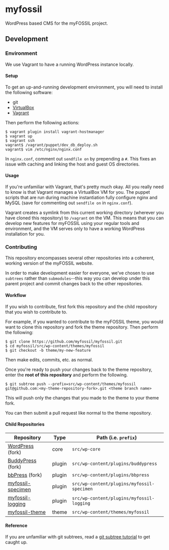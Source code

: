 # myfossil

WordPress based CMS for the myFOSSIL project.


## Development


### Environment 

We use Vagrant to have a running WordPress instance locally.

#### Setup

To get an up-and-running development environment, you will need to install the
following software:

- git
- [VirtualBox](https://www.virtualbox.org/wiki/Downloads)
- [Vagrant](https://www.vagrantup.com/downloads.html)

Then perform the following actions:

```
$ vagrant plugin install vagrant-hostmanager
$ vagrant up
$ vagrant ssh
vagrant$ /vagrant/puppet/dev_db_deploy.sh
vagrant$ vim /etc/nginx/nginx.conf
```

In `nginx.conf`, comment out `sendfile on` by prepending a `#`. This fixes an 
issue with caching and linking the host and guest OS directories.


#### Usage

If you're unfamiliar with Vagrant, that's pretty much okay. All you really need
to know is that Vagrant manages a VirtualBox VM for you. The puppet scripts
that are run during machine instantiation fully configure nginx and MySQL (save
for commenting out `sendfile on` in `nginx.conf`).

Vagrant creates a symlink from this current working directory (wherever you
have cloned this repository) to `/vagrant` on the VM. This means that
you can develop new features for myFOSSIL using your regular tools and
environment, and the VM serves only to have a working WordPress installation
for you.


### Contributing

This repository encompasses several other repositories into a coherent, working
version of the myFOSSIL website. 

In order to make development easier for everyone, we've chosen to use
`subtrees` rather than `submodules`--this way you can develop under this parent
project and commit changes back to the other repositories.


#### Workflow

If you wish to contribute, first fork this repository and the child repository
that you wish to contribute to. 

For example, if you wanted to contribute to the myFOSSIL theme, you would want
to clone this repository and fork the theme repository. Then perform the
following:

```
$ git clone https://github.com/myfossil/myfossil.git
$ cd myfossil/src/wp-content/themes/myfossil
$ git checkout -b theme/my-new-feature
```

Then make edits, commits, etc. as normal.

Once you're ready to push your changes back to the theme repository, enter the
**root of this repository** and perform the following.

```
$ git subtree push --prefix=src/wp-content/themes/myfossil git@github.com:<my-theme-repository-fork>.git <theme branch name>
```

This will push only the changes that you made to the theme to your theme fork.

You can then submit a pull request like normal to the theme repository.


#### Child Repositories

| Repository                                                          | Type   | Path (i.e. `prefix`)                       |
|---------------------------------------------------------------------|--------|--------------------------------------------|
| [WordPress](https://github.com/myfossil/WordPress) (fork)           | core   | `src/wp-core`                              |
| [BuddyPress](https://github.com/myfossil/BuddyPress) (fork)         | plugin | `src/wp-content/plugins/buddypress`        |
| [bbPress](https://github.com/myfossil/bbpress) (fork)               | plugin | `src/wp-content/plugins/bbpress`           |
| [myfossil-specimen](https://github.com/myfossil/wp-plugin-specimen) | plugin | `src/wp-content/plugins/myfossil-specimen` |
| [myfossil-logging](https://github.com/myfossil/wp-plugin-logging)   | plugin | `src/wp-content/plugins/myfossil-logging`  |
| [myfossil-theme](https://github.com/myfossil/wp-theme-myfossil)     | theme  | `src/wp-content/themes/myfossil`           |


#### Reference

If you are unfamiliar with git subtrees, read a [git subtree
tutorial](https://medium.com/@v/git-subtrees-a-tutorial-6ff568381844) to get
caught up.
